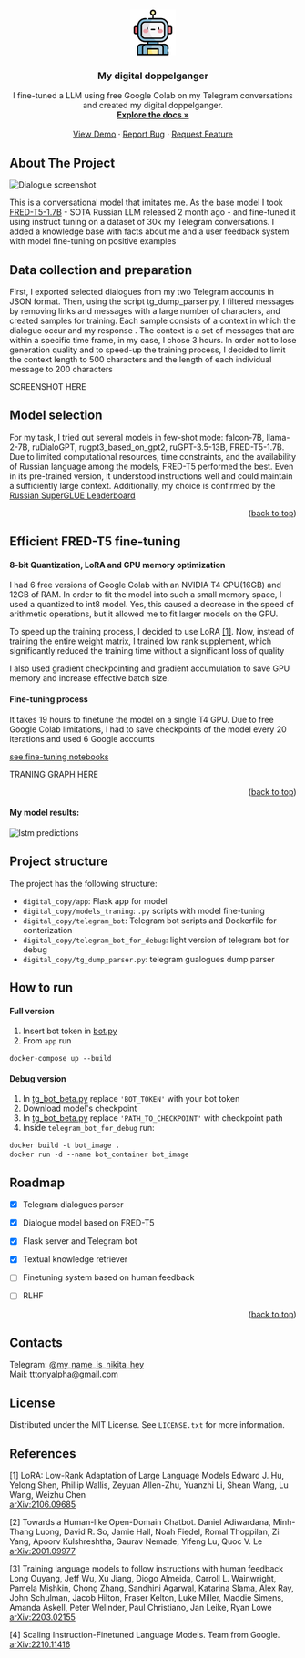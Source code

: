 <!-- Improved compatibility of back to top link: See: https://github.com/othneildrew/Best-README-Template/pull/73 -->
<a name="readme-top"></a>
<!--
*** Thanks for checking out the Best-README-Template. If you have a suggestion
*** that would make this better, please fork the repo and create a pull request
*** or simply open an issue with the tag "enhancement".
*** Don't forget to give the project a star!
*** Thanks again! Now go create something AMAZING! :D
-->



<!-- PROJECT SHIELDS -->
<!--
*** I'm using markdown "reference style" links for readability.
*** Reference links are enclosed in brackets [ ] instead of parentheses ( ).
*** See the bottom of this document for the declaration of the reference variables
*** for contributors-url, forks-url, etc. This is an optional, concise syntax you may use.
*** https://www.markdownguide.org/basic-syntax/#reference-style-links
-->
<!-- [![Contributors][contributors-shield]][contributors-url]
[![Forks][forks-shield]][forks-url]
[![Stargazers][stars-shield]][stars-url]
[![Issues][issues-shield]][issues-url]
[![MIT License][license-shield]][license-url]
[![LinkedIn][linkedin-shield]][linkedin-url] -->



<!-- PROJECT LOGO -->
<br />
<div align="center">
  <a href="https://github.com/tttonyalpha/digital_copy">
    <img src="images/logo.png" alt="Logo" width="80" height="80">
  </a>

<h3 align="center">My digital doppelganger</h3>

  <p align="center">
    I fine-tuned a LLM using free Google Colab on my Telegram conversations and created my digital doppelganger.
    <br />
    <a href="https://github.com/tttonyalpha/digital_copy"><strong>Explore the docs »</strong></a>
    <br />
    <br />
    <a href="https://github.com/tttonyalpha/digital_copy">View Demo</a>
    ·
    <a href="https://github.com/tttonyalpha/digital_copy/issues">Report Bug</a>
    ·
    <a href="https://github.com/tttonyalpha/digital_copy/issues">Request Feature</a>
  </p>
</div>



<!-- TABLE OF CONTENTS -->
<!-- <details>
  <summary>Table of Contents</summary>
  <ol>
    <li>
      <a href="#about-the-project">About The Project</a>
      <ul>
        <li><a href="#built-with">Built With</a></li>
      </ul>
    </li>
    <li>
      <a href="#getting-started">Getting Started</a>
      <ul>
        <li><a href="#prerequisites">Prerequisites</a></li>
        <li><a href="#installation">Installation</a></li>
      </ul>
    </li>
    <li><a href="#usage">Usage</a></li>
    <li><a href="#roadmap">Roadmap</a></li>
    <li><a href="#contributing">Contributing</a></li>
    <li><a href="#license">License</a></li>
    <li><a href="#contact">Contact</a></li>
    <li><a href="#acknowledgments">Acknowledgments</a></li>
  </ol>
</details>
 -->


<!-- ABOUT THE PROJECT -->
## About The Project

![Dialogue screenshot][product-screenshot]
<!-- (https://drive.google.com/file/d/12k2PHKTiuc_fPejNALLAS7gnQKYj06X2/view?usp=sharing) -->

This is a conversational model that imitates mе. As the base model I took [FRED-T5-1.7B](https://huggingface.co/ai-forever/FRED-T5-1.7B) - SOTA Russian LLM released 2 month ago - and fine-tuned it using instruct tuning on a dataset of 30k my Telegram conversations. I added a knowledge base with facts about me and a user feedback system with model fine-tuning on positive examples


## Data collection and preparation

First, I exported selected dialogues from my two Telegram accounts in JSON format. Then, using the script tg_dump_parser.py, I filtered messages by removing links and messages with a large number of characters, and created samples for training. Each sample consists of a context in which the dialogue occur and my response . The context is a set of messages that are within a specific time frame, in my case, I chose 3 hours. In order not to lose generation quality and to speed-up the training process, I decided to limit the context length to 500 characters and the length of each individual message to 200 characters

SCREENSHOT HERE


## Model selection 

For my task, I tried out several models in few-shot mode: falcon-7B, llama-2-7B, ruDialoGPT, rugpt3_based_on_gpt2, ruGPT-3.5-13B, FRED-T5-1.7B. Due to limited computational resources, time constraints, and the availability of Russian language among the models, FRED-T5 performed the best. Even in its pre-trained version, it understood instructions well and could maintain a sufficiently large context. Additionally, my choice is confirmed by the [Russian SuperGLUE Leaderboard](https://russiansuperglue.com/leaderboard/2)


<p align="right">(<a href="#readme-top">back to top</a>)</p>

## Efficient FRED-T5 fine-tuning 

#### 8-bit Quantization, LoRA and GPU memory optimization

I had 6 free versions of Google Colab with an NVIDIA T4 GPU(16GB) and 12GB of RAM. In order to fit the model into such a small memory space, I used a quantized to int8 model. Yes, this caused a decrease in the speed of arithmetic operations, but it allowed me to fit larger models on the GPU.

To speed up the training process, I decided to use LoRA [[1]](#1). Now, instead of training the entire weight matrix, I trained low rank supplement, which significantly reduced the training time without a significant loss of quality

I also used gradient checkpointing and gradient accumulation to save GPU memory and increase effective batch size.


#### Fine-tuning process 

It takes 19 hours to finetune the model on a single T4 GPU. Due to free Google Colab limitations, I had to save checkpoints of the model every 20 iterations and used 6 Google accounts

[see fine-tuning notebooks](https://github.com/tttonyalpha/digital_copy/tree/main/models_traning)


TRANING GRAPH HERE

<p align="right">(<a href="#readme-top">back to top</a>)</p>



#### My model results: 

![lstm predictions][lstm_predictions]


<!-- ## Feature 3: Activity recognition on images 
  
If I haven't filled out the report, but attached photos, bot automatically analyzes the images and recognizes activities -->


<!-- 

### Built With

* [![Next][Next.js]][Next-url]
* [![React][React.js]][React-url]
* [![Vue][Vue.js]][Vue-url]
* [![Angular][Angular.io]][Angular-url]
* [![Svelte][Svelte.dev]][Svelte-url]
* [![Laravel][Laravel.com]][Laravel-url]
* [![Bootstrap][Bootstrap.com]][Bootstrap-url]
* [![JQuery][JQuery.com]][JQuery-url] -->

<!-- <p align="right">(<a href="#readme-top">back to top</a>)</p>
 -->


<!-- ROADMAP -->
<!-- ## Roadmap

- [ ] Feature 1
- [ ] Feature 2
- [ ] Feature 3
    - [ ] Nested Feature

See the [open issues](https://github.com/github_username/repo_name/issues) for a full list of proposed features (and known issues).

<p align="right">(<a href="#readme-top">back to top</a>)</p> -->



## Project structure

The project has the following structure:
- `digital_copy/app`: Flask app for model 
- `digital_copy/models_traning`: `.py` scripts with model fine-tuning  
- `digital_copy/telegram_bot`: Telegram bot scripts and Dockerfile for conterization  
- `digital_copy/telegram_bot_for_debug`: light version of telegram bot for debug
- `digital_copy/tg_dump_parser.py`: telegram gualogues dump parser 

## How to run


#### Full version

1. Insert bot token in [bot.py](https://github.com/tttonyalpha/digital_copy/blob/main/telegram_bot/bot.py) 
2. From ```app``` run

```
docker-compose up --build
```

#### Debug version

1. In [tg_bot_beta.py](https://github.com/tttonyalpha/digital_copy/blob/main/telegram_bot_for_debug/tg_bot_beta.py) replace ```'BOT_TOKEN'``` with your bot token 
2. Download model's checkpoint 
3. In [tg_bot_beta.py](https://github.com/tttonyalpha/digital_copy/blob/main/telegram_bot_for_debug/tg_bot_beta.py) replace ```'PATH_TO_CHECKPOINT'``` with checkpoint path
4. Inside ```telegram_bot_for_debug``` run: 

```
docker build -t bot_image .
docker run -d --name bot_container bot_image
```


<!-- ROADMAP -->
## Roadmap

- [x] Telegram dialogues parser
- [x] Dialogue model based on FRED-T5
- [x] Flask server and Telegram bot
- [x] Textual knowledge retriever

- [ ] Finetuning system based on human feedback 
- [ ] RLHF



<p align="right">(<a href="#readme-top">back to top</a>)</p>

<!-- CONTACT -->
## Contacts

Telegram: [@my_name_is_nikita_hey](https://t.me/my_name_is_nikita_hey) <br>
Mail: tttonyalpha@gmail.com 



<!-- LICENSE -->
## License

Distributed under the MIT License. See `LICENSE.txt` for more information.


## References
<a id="1">[1]</a> 
LoRA: Low-Rank Adaptation of Large Language Models
Edward J. Hu, Yelong Shen, Phillip Wallis, Zeyuan Allen-Zhu, Yuanzhi Li, Shean Wang, Lu Wang, Weizhu Chen <br>
[arXiv:2106.09685](https://arxiv.org/abs/2106.09685)

<a id="2">[2]</a> 
Towards a Human-like Open-Domain Chatbot.
Daniel Adiwardana, Minh-Thang Luong, David R. So, Jamie Hall, Noah Fiedel, Romal Thoppilan, Zi Yang, Apoorv Kulshreshtha, Gaurav Nemade, Yifeng Lu, Quoc V. Le<br>
[arXiv:2001.09977](https://arxiv.org/abs/2001.09977)

<a id="3">[3]</a> 
Training language models to follow instructions with human feedback
Long Ouyang, Jeff Wu, Xu Jiang, Diogo Almeida, Carroll L. Wainwright, Pamela Mishkin, Chong Zhang, Sandhini Agarwal, Katarina Slama, Alex Ray, John Schulman, Jacob Hilton, Fraser Kelton, Luke Miller, Maddie Simens, Amanda Askell, Peter Welinder, Paul Christiano, Jan Leike, Ryan Lowe<br>
[arXiv:2203.02155](https://arxiv.org/abs/2203.02155)

<a id="4">[4]</a> 
Scaling Instruction-Finetuned Language Models.
Team from Google.<br>
[arXiv:2210.11416](https://arxiv.org/abs/2210.11416)





<!-- MARKDOWN LINKS & IMAGES -->
<!-- https://www.markdownguide.org/basic-syntax/#reference-style-links -->
[contributors-shield]: https://img.shields.io/github/contributors/github_username/repo_name.svg?style=for-the-badge
[contributors-url]: https://github.com/github_username/repo_name/graphs/contributors
[forks-shield]: https://img.shields.io/github/forks/github_username/repo_name.svg?style=for-the-badge
[forks-url]: https://github.com/github_username/repo_name/network/members
[stars-shield]: https://img.shields.io/github/stars/github_username/repo_name.svg?style=for-the-badge
[stars-url]: https://github.com/github_username/repo_name/stargazers
[issues-shield]: https://img.shields.io/github/issues/github_username/repo_name.svg?style=for-the-badge
[issues-url]: https://github.com/github_username/repo_name/issues
[license-shield]: https://img.shields.io/github/license/github_username/repo_name.svg?style=for-the-badge
[license-url]: https://github.com/github_username/repo_name/blob/master/LICENSE.txt
[linkedin-shield]: https://img.shields.io/badge/-LinkedIn-black.svg?style=for-the-badge&logo=linkedin&colorB=555
[linkedin-url]: https://linkedin.com/in/linkedin_username
[product-screenshot]: images/channel_screen.png
[lstm_predictions]: images/lstm_predictions.png
[lstm_recsys]: images/lstm_recsys.png
[Next.js]: https://img.shields.io/badge/next.js-000000?style=for-the-badge&logo=nextdotjs&logoColor=white
[Next-url]: https://nextjs.org/
[React.js]: https://img.shields.io/badge/React-20232A?style=for-the-badge&logo=react&logoColor=61DAFB
[React-url]: https://reactjs.org/
[Vue.js]: https://img.shields.io/badge/Vue.js-35495E?style=for-the-badge&logo=vuedotjs&logoColor=4FC08D
[Vue-url]: https://vuejs.org/
[Angular.io]: https://img.shields.io/badge/Angular-DD0031?style=for-the-badge&logo=angular&logoColor=white
[Angular-url]: https://angular.io/
[Svelte.dev]: https://img.shields.io/badge/Svelte-4A4A55?style=for-the-badge&logo=svelte&logoColor=FF3E00
[Svelte-url]: https://svelte.dev/
[Laravel.com]: https://img.shields.io/badge/Laravel-FF2D20?style=for-the-badge&logo=laravel&logoColor=white
[Laravel-url]: https://laravel.com
[Bootstrap.com]: https://img.shields.io/badge/Bootstrap-563D7C?style=for-the-badge&logo=bootstrap&logoColor=white
[Bootstrap-url]: https://getbootstrap.com
[JQuery.com]: https://img.shields.io/badge/jQuery-0769AD?style=for-the-badge&logo=jquery&logoColor=white
[JQuery-url]: https://jquery.com 
